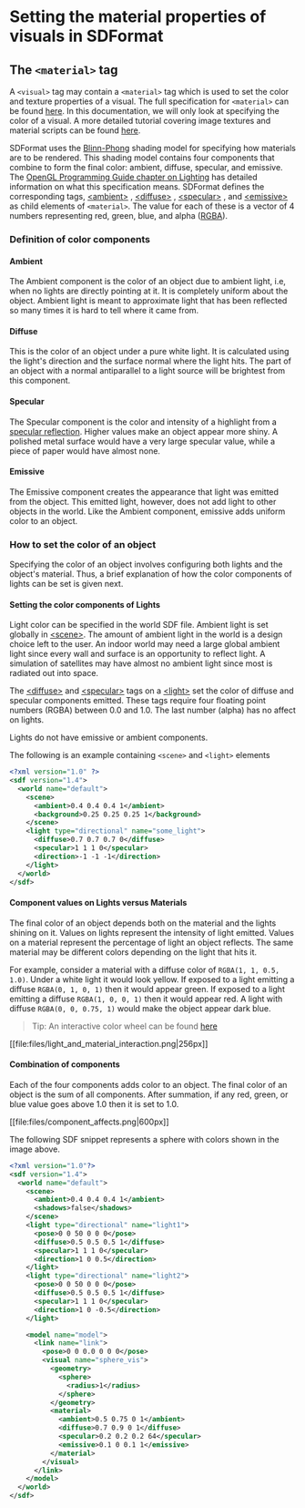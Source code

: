 # Setting the material properties of visuals in SDFormat

## The `<material>` tag

A `<visual>` tag may contain a `<material>` tag which is used to set the
color and texture properties of a visual.
The full specification for `<material>` can be found
[here](http://sdformat.org/spec?ver=1.4&elem=material).
In this documentation, we will only look at specifying the color of a visual.
A more detailed tutorial covering image textures and material scripts can be
found [here](http://gazebosim.org/tutorials?tut=color_model).

SDFormat uses the
[Blinn-Phong](https://en.wikipedia.org/wiki/Blinn%E2%80%93Phong_shading_model)
shading model for specifying how materials are to be rendered. This shading
model contains four components that combine to form the final color: ambient,
diffuse, specular, and emissive. The [OpenGL Programming Guide chapter on
Lighting](http://www.glprogramming.com/red/chapter05.html) has detailed
information on what this specification means. SDFormat defines the
corresponding tags,
[&lt;ambient&gt;](http://sdformat.org/spec?ver=1.4&elem=material#material_ambient)
, [&lt;diffuse&gt;](http://sdformat.org/spec?ver=1.4&elem=material#material_diffuse)
, [&lt;specular&gt;](http://sdformat.org/spec?ver=1.4&elem=material#material_specular)
, and
[&lt;emissive&gt;](http://sdformat.org/spec?ver=1.4&elem=material#material_emissive)
as child elements of `<material>`. The value for each of these is a vector of
4 numbers representing red, green, blue, and alpha
([RGBA](https://en.wikipedia.org/wiki/RGBA_color_space)).

### Definition of color components

#### Ambient

The Ambient component is the color of an object due to ambient light, i.e, when
no lights are directly pointing at it. It is completely uniform about the
object. Ambient light is meant to approximate light that has been reflected so
many times it is hard to tell where it came from.

#### Diffuse
This is the color of an object under a pure white light. It is calculated using
the light's direction and the surface normal where the light hits. The part of
an object with a normal antiparallel to a light source will be brightest from
this component.

#### Specular

The Specular component is the color and intensity of a highlight from
a [specular reflection](https://en.wikipedia.org/wiki/Specular_reflection).
Higher values make an object appear more shiny. A polished metal surface would
have a very large specular value, while a piece of paper would have almost none.

#### Emissive

The Emissive component creates the appearance that light was emitted from the
object. This emitted light, however, does not add light to other objects in the
world. Like the Ambient component, emissive adds uniform color to an object.

### How to set the color of an object

Specifying the color of an object involves configuring both lights and the
object's material. Thus, a brief explanation of how the color components of
lights can be set is given next.

#### Setting the color components of Lights

Light color can be specified in the world SDF file.
Ambient light is set globally in
[&lt;scene&gt;](http://sdformat.org/spec?ver=1.6&elem=scene#scene_ambient).
The amount of ambient light in the world is a design choice left to the user. An
indoor world may need a large global ambient light since every wall and surface
is an opportunity to reflect light. A simulation of satellites may have almost
no ambient light since most is radiated out into space.

The [&lt;diffuse&gt;](http://sdformat.org/spec?ver=1.4&elem=light#light_diffuse)
and
[&lt;specular&gt;](http://sdformat.org/spec?ver=1.4&elem=light#light_specular)
tags on a [&lt;light&gt;](http://sdformat.org/spec?ver=1.4&elem=light) set the
color of diffuse and specular components emitted.
These tags require four floating point numbers (RGBA) between 0.0 and 1.0.
The last number (alpha) has no affect on lights.

Lights do not have emissive or ambient components.

The following is an example containing `<scene>` and `<light>` elements

```xml
<?xml version="1.0" ?>
<sdf version="1.4">
  <world name="default">
    <scene>
      <ambient>0.4 0.4 0.4 1</ambient>
      <background>0.25 0.25 0.25 1</background>
    </scene>
    <light type="directional" name="some_light">
      <diffuse>0.7 0.7 0.7 0</diffuse>
      <specular>1 1 1 0</specular>
      <direction>-1 -1 -1</direction>
    </light>
  </world>
</sdf>
```

#### Component values on Lights versus Materials

The final color of an object depends both on the material and the lights shining
on it. Values on lights represent the intensity of light emitted. Values on
a material represent the percentage of light an object reflects. The same
material may be different colors depending on the light that hits it.

For example, consider a material with a diffuse color of
`RGBA(1, 1, 0.5, 1.0)`. Under a white light it would look yellow. If exposed to
a light emitting a diffuse `RGBA(0, 1, 0, 1)` then it would appear green. If
exposed to a light emitting a diffuse `RGBA(1, 0, 0, 1)` then it would appear
red. A light with diffuse `RGBA(0, 0, 0.75, 1)` would make the object appear
dark blue.

> Tip: An interactive color wheel can be found [here](https://www.w3schools.com/colors/colors_picker.asp)

[[file:files/light_and_material_interaction.png|256px]]


#### Combination of components

Each of the four components adds color to an object. The final color of an
object is the sum of all components. After summation, if any red, green, or blue
value goes above 1.0 then it is set to 1.0.

[[file:files/component_affects.png|600px]]

The following SDF snippet represents a sphere with colors shown in the image
above.

```xml
<?xml version="1.0"?>
<sdf version="1.4">
  <world name="default">
    <scene>
      <ambient>0.4 0.4 0.4 1</ambient>
      <shadows>false</shadows>
    </scene>
    <light type="directional" name="light1">
      <pose>0 0 50 0 0 0</pose>
      <diffuse>0.5 0.5 0.5 1</diffuse>
      <specular>1 1 1 0</specular>
      <direction>1 0 0.5</direction>
    </light>
    <light type="directional" name="light2">
      <pose>0 0 50 0 0 0</pose>
      <diffuse>0.5 0.5 0.5 1</diffuse>
      <specular>1 1 1 0</specular>
      <direction>1 0 -0.5</direction>
    </light>

    <model name="model">
      <link name="link">
        <pose>0 0 0.0 0 0 0</pose>
        <visual name="sphere_vis">
          <geometry>
            <sphere>
              <radius>1</radius>
            </sphere>
          </geometry>
          <material>
            <ambient>0.5 0.75 0 1</ambient>
            <diffuse>0.7 0.9 0 1</diffuse>
            <specular>0.2 0.2 0.2 64</specular>
            <emissive>0.1 0 0.1 1</emissive>
          </material>
        </visual>
      </link>
    </model>
  </world>
</sdf>

```
